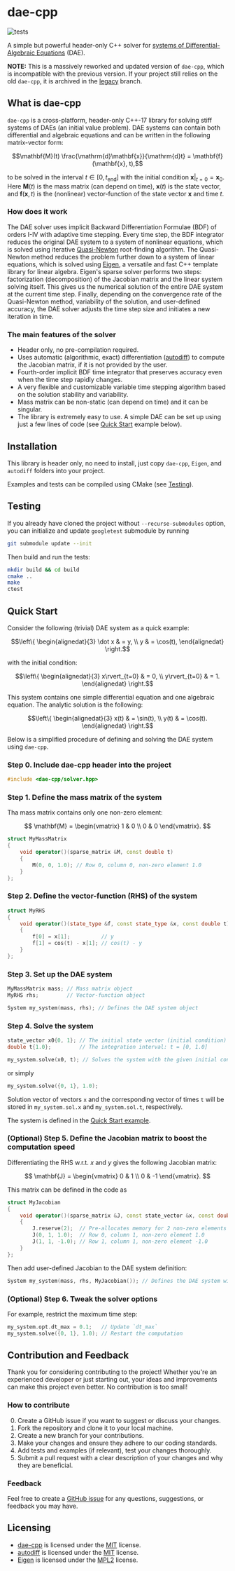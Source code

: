 # dae-cpp

![tests](https://github.com/dae-cpp/dae-cpp/actions/workflows/cmake-multi-platform.yml/badge.svg)

A simple but powerful header-only C++ solver for [systems of Differential-Algebraic Equations](https://en.wikipedia.org/wiki/Differential-algebraic_system_of_equations) (DAE).

**NOTE:** This is a massively reworked and updated version of `dae-cpp`, which is incompatible with the previous version. If your project still relies on the old `dae-cpp`, it is archived in the [legacy](https://github.com/dae-cpp/dae-cpp/tree/legacy) branch.

## What is dae-cpp

`dae-cpp` is a cross-platform, header-only C++-17 library for solving stiff systems of DAEs (an initial value problem). DAE systems can contain both differential and algebraic equations and can be written in the following matrix-vector form:

$$\mathbf{M}(t) \frac{\mathrm{d}\mathbf{x}}{\mathrm{d}t} = \mathbf{f}(\mathbf{x}, t),$$

to be solved in the interval $`t \in [0, t_\mathrm{end}]`$ with the initial condition $`\mathbf{x}\rvert_{t=0} = \mathbf{x}_0`$. Here $`\mathbf{M}(t)`$ is the mass matrix (can depend on time), $`\mathbf{x}(t)`$ is the state vector, and $`\mathbf{f}(\mathbf{x}, t)`$ is the (nonlinear) vector-function of the state vector $`\mathbf{x}`$ and time $t$.

### How does it work

The DAE solver uses implicit Backward Differentiation Formulae (BDF) of orders I-IV with adaptive time stepping. Every time step, the BDF integrator reduces the original DAE system to a system of nonlinear equations, which is solved using iterative [Quasi-Newton](https://en.wikipedia.org/wiki/Quasi-Newton_method) root-finding algorithm. The Quasi-Newton method reduces the problem further down to a system of linear equations, which is solved using [Eigen](https://eigen.tuxfamily.org/index.php?title=Main_Page), a versatile and fast C++ template library for linear algebra.
Eigen's sparse solver performs two steps: factorization (decomposition) of the Jacobian matrix and the linear system solving itself. This gives us the numerical solution of the entire DAE system at the current time step. Finally, depending on the convergence rate of the Quasi-Newton method, variability of the solution, and user-defined accuracy, the DAE solver adjusts the time step size and initiates a new iteration in time.

### The main features of the solver

- Header only, no pre-compilation required.
- Uses automatic (algorithmic, exact) differentiation ([autodiff](https://autodiff.github.io/)) to compute the Jacobian matrix, if it is not provided by the user.
- Fourth-order implicit BDF time integrator that preserves accuracy even when the time step rapidly changes.
- A very flexible and customizable variable time stepping algorithm based on the solution stability and variability.
- Mass matrix can be non-static (can depend on time) and it can be singular.
- The library is extremely easy to use. A simple DAE can be set up using just a few lines of code (see [Quick Start](#quick-start) example below).

## Installation

This library is header only, no need to install, just copy `dae-cpp`, `Eigen`, and `autodiff` folders into your project.

Examples and tests can be compiled using CMake (see [Testing](#testing)).

## Testing

If you already have cloned the project without `--recurse-submodules` option, you can initialize and update `googletest` submodule by running

```bash
git submodule update --init
```

Then build and run the tests:

```bash
mkdir build && cd build
cmake ..
make
ctest
```

## Quick Start

Consider the following (trivial) DAE system as a quick example:

```math
\left\{
    \begin{alignedat}{3}
        \dot x & = y, \\
        y & = \cos(t),
    \end{alignedat}
\right.
```

with the initial condition:

```math
\left\{
    \begin{alignedat}{3}
        x\rvert_{t=0} & = 0, \\
        y\rvert_{t=0} & = 1.
    \end{alignedat}
\right.
```

This system contains one simple differential equation and one algebraic equation. The analytic solution is the following:

```math
\left\{
    \begin{alignedat}{3}
        x(t) & = \sin(t), \\
        y(t) & = \cos(t).
    \end{alignedat}
\right.
```

Below is a simplified procedure of defining and solving the DAE system using `dae-cpp`.

### Step 0. Include dae-cpp header into the project

```cpp
#include <dae-cpp/solver.hpp>
```

### Step 1. Define the mass matrix of the system

Tha mass matrix contains only one non-zero element:

$$
\mathbf{M} =
\begin{vmatrix}
1 & 0 \\
0 & 0
\end{vmatrix}.
$$

```cpp
struct MyMassMatrix
{
    void operator()(sparse_matrix &M, const double t)
    {
        M(0, 0, 1.0); // Row 0, column 0, non-zero element 1.0
    }
};
```

### Step 2. Define the vector-function (RHS) of the system

```cpp
struct MyRHS
{
    void operator()(state_type &f, const state_type &x, const double t)
    {
        f[0] = x[1];          // y
        f[1] = cos(t) - x[1]; // cos(t) - y
    }
};
```

### Step 3. Set up the DAE system

```cpp
MyMassMatrix mass; // Mass matrix object
MyRHS rhs;         // Vector-function object

System my_system(mass, rhs); // Defines the DAE system object
```

### Step 4. Solve the system

```cpp
state_vector x0{0, 1}; // The initial state vector (initial condition)
double t{1.0};         // The integration interval: t = [0, 1.0]

my_system.solve(x0, t); // Solves the system with the given initial condition `x0` and time `t`
```

or simply

```cpp
my_system.solve({0, 1}, 1.0);
```

Solution vector of vectors `x` and the corresponding vector of times `t` will be stored in `my_system.sol.x` and `my_system.sol.t`, respectively.

The system is defined in the [Quick Start example](https://github.com/dae-cpp/dae-cpp/blob/master/examples/quick_start/quick_start.cpp).

### (Optional) Step 5. Define the Jacobian matrix to boost the computation speed

Differentiating the RHS w.r.t. $x$ and $y$ gives the following Jacobian matrix:

$$
\mathbf{J} =
\begin{vmatrix}
0 & 1 \\
0 & -1
\end{vmatrix}.
$$

This matrix can be defined in the code as

```cpp
struct MyJacobian
{
    void operator()(sparse_matrix &J, const state_vector &x, const double t)
    {
        J.reserve(2);  // Pre-allocates memory for 2 non-zero elements (optional)
        J(0, 1, 1.0);  // Row 0, column 1, non-zero element 1.0
        J(1, 1, -1.0); // Row 1, column 1, non-zero element -1.0
    }
};
```

Then add user-defined Jacobian to the DAE system definition:

```cpp
System my_system(mass, rhs, MyJacobian()); // Defines the DAE system with Jacobian
```

### (Optional) Step 6. Tweak the solver options

For example, restrict the maximum time step:

```cpp
my_system.opt.dt_max = 0.1;   // Update `dt_max`
my_system.solve({0, 1}, 1.0); // Restart the computation
```

## Contribution and Feedback

Thank you for considering contributing to the project! Whether you're an experienced developer or just starting out, your ideas and improvements can make this project even better. No contribution is too small!

### How to contribute

0. Create a GitHub issue if you want to suggest or discuss your changes.
1. Fork the repository and clone it to your local machine.
2. Create a new branch for your contributions.
3. Make your changes and ensure they adhere to our coding standards.
4. Add tests and examples (if relevant), test your changes thoroughly.
5. Submit a pull request with a clear description of your changes and why they are beneficial.

### Feedback

Feel free to create a [GitHub issue](https://github.com/dae-cpp/dae-cpp/issues) for any questions, suggestions, or feedback you may have.

## Licensing

- [dae-cpp](https://github.com/dae-cpp/dae-cpp) is licensed under the [MIT](https://github.com/dae-cpp/dae-cpp/blob/master/LICENSE) license.
- [autodiff](https://github.com/autodiff/autodiff) is licensed under the [MIT](https://github.com/autodiff/autodiff/blob/main/LICENSE) license.
- [Eigen](https://eigen.tuxfamily.org/) is licensed under the [MPL2](https://www.mozilla.org/en-US/MPL/2.0/) license.
